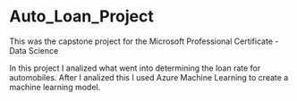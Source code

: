 # Auto_Loan_Project
This was the capstone project for the Microsoft Professional Certificate - Data Science

In this project I analized what went into determining the loan rate for automobiles. After I analized this I used Azure Machine Learning to create a machine learning model.
